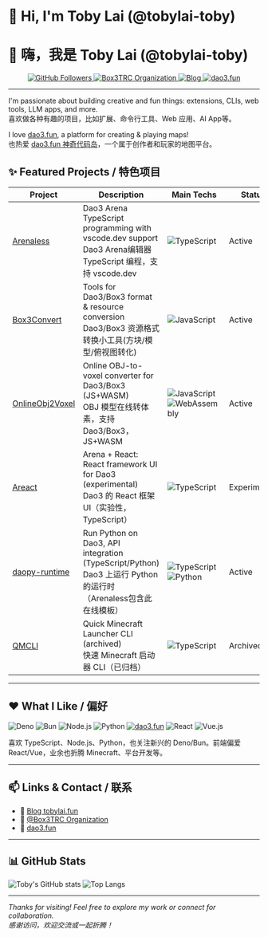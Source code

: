 # 👋 Hi, I'm Toby Lai (@tobylai-toby)  
# 👋 嗨，我是 Toby Lai (@tobylai-toby)

<p align="center">
  <a href="https://github.com/tobylai-toby">
    <img src="https://img.shields.io/github/followers/tobylai-toby?label=Followers&style=social" alt="GitHub Followers" />
  </a>
  <a href="https://github.com/Box3TRC">
    <img src="https://img.shields.io/badge/org-Box3TRC-blueviolet?logo=github" alt="Box3TRC Organization" />
  </a>
  <a href="https://tobylai.fun">
    <img src="https://img.shields.io/badge/blog-tobylai.fun-orange?logo=google-chrome" alt="Blog" />
  </a>
  <a href="https://dao3.fun">
    <img src="https://img.shields.io/badge/dao3.fun-platform-1e90ff" alt="dao3.fun" />
  </a>
</p>

---

I'm passionate about building creative and fun things: extensions, CLIs, web tools, LLM apps, and more.  
喜欢做各种有趣的项目，比如扩展、命令行工具、Web 应用、AI App等。

I love [dao3.fun](https://dao3.fun), a platform for creating & playing maps!  
也热爱 [dao3.fun 神奇代码岛](https://dao3.fun)，一个属于创作者和玩家的地图平台。

## ✨ Featured Projects / 特色项目

| Project | Description | Main Techs | Status |
| ------- | ----------- | ---------- | ------ |
| [Arenaless](https://github.com/Box3TRC/ArenaLess) | Dao3 Arena TypeScript programming with vscode.dev support<br>Dao3 Arena编辑器 TypeScript 编程，支持 vscode.dev | ![TypeScript](https://img.shields.io/badge/TypeScript-3178c6?logo=typescript&logoColor=white) | Active |
| [Box3Convert](https://github.com/Box3TRC/Box3Convert) | Tools for Dao3/Box3 format & resource conversion<br>Dao3/Box3 资源格式转换小工具(方块/模型/俯视图转化) | ![JavaScript](https://img.shields.io/badge/JavaScript-f7df1e?logo=javascript&logoColor=black) | Active |
| [OnlineObj2Voxel](https://github.com/tobylai-toby/OnlineObj2Voxel) | Online OBJ-to-voxel converter for Dao3/Box3 (JS+WASM)<br>OBJ 模型在线转体素，支持 Dao3/Box3，JS+WASM | ![JavaScript](https://img.shields.io/badge/JavaScript-f7df1e?logo=javascript&logoColor=black) ![WebAssembly](https://img.shields.io/badge/WASM-blueviolet?logo=webassembly&logoColor=white) | Active |
| [Areact](https://github.com/Box3TRC/Areact) | Arena + React: React framework UI for Dao3 (experimental)<br>Dao3 的 React 框架 UI（实验性，TypeScript） | ![TypeScript](https://img.shields.io/badge/TypeScript-3178c6?logo=typescript&logoColor=white) | Experimental |
| [daopy-runtime](https://github.com/tobylai-toby/daopy-runtime) | Run Python on Dao3, API integration (TypeScript/Python)<br>Dao3 上运行 Python 的运行时（Arenaless包含此在线模板） | ![TypeScript](https://img.shields.io/badge/TypeScript-3178c6?logo=typescript&logoColor=white) ![Python](https://img.shields.io/badge/Python-3776ab?logo=python&logoColor=white) | Active |
| [QMCLI](https://github.com/tobylai-toby/QMCLI) | Quick Minecraft Launcher CLI (archived)<br>快速 Minecraft 启动器 CLI（已归档） | ![TypeScript](https://img.shields.io/badge/TypeScript-3178c6?logo=typescript&logoColor=white) | Archived |

---

## ❤️ What I Like / 偏好

![Deno](https://img.shields.io/badge/Deno-black?logo=deno&logoColor=white)
![Bun](https://img.shields.io/badge/Bun-black?logo=bun&logoColor=white)
![Node.js](https://img.shields.io/badge/Node.js-339933?logo=node.js&logoColor=white)
![Python](https://img.shields.io/badge/Python-3776ab?logo=python&logoColor=white)
[![dao3.fun](https://img.shields.io/badge/dao3.fun-platform-1e90ff)](https://dao3.fun)
![React](https://img.shields.io/badge/React-61dafb?logo=react&logoColor=black)
![Vue.js](https://img.shields.io/badge/Vue.js-42b883?logo=vue.js&logoColor=white)

喜欢 TypeScript、Node.js、Python，也关注新兴的 Deno/Bun。前端偏爱 React/Vue，业余也折腾 Minecraft、平台开发等。

---

## 📫 Links & Contact / 联系

- 📝 [Blog tobylai.fun](https://tobylai.fun)  
- 🤝 [@Box3TRC Organization](https://github.com/Box3TRC)  
- 💬 [dao3.fun](https://dao3.fun)  

---

## 📊 GitHub Stats

![Toby's GitHub stats](https://github-readme-stats.vercel.app/api?username=tobylai-toby&show_icons=true&theme=default)
![Top Langs](https://github-readme-stats.vercel.app/api/top-langs/?username=tobylai-toby&layout=compact&size_weight=0.5&count_weight=0.5&hide=java)

---

_Thanks for visiting! Feel free to explore my work or connect for collaboration._  
_感谢访问，欢迎交流或一起折腾！_
